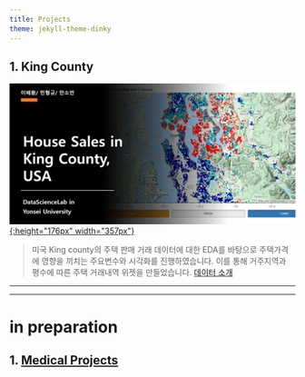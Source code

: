```yaml
---
title: Projects
theme: jekyll-theme-dinky
---
```



## 1. King County  

[![kc](/assets/img/sample/[PR][kc]title.png){:height="176px" width="357px"}](https://github.com/HaeHwan/HaeHwan.github.io/blob/master/assets/projects/KC%20house%20price/%5BHouse%5D%5Bpr2-2%5D%20%ED%81%B4%EB%9F%AC%EC%8A%A4%ED%84%B0%EB%A7%81.md)

> 미국 King county의 주택 판매 거래 데이터에 대한 EDA를 바탕으로 주택가격에 영향을 끼치는 주요변수와 시각화를 진행하였습니다. 이를 통해 거주지역과 평수에 따른 주택 거래내역 위젯을 만들었습니다. [데이터 소개](https://webcache.googleusercontent.com/search?q=cache:PRey_KADxA8J:https://www.teacheron.com/dwld-file%3FfileName%3D8p%26key%3Djf+&cd=2&hl=en&ct=clnk&gl=kr)

*** 
***  
  
    
      
      
# in preparation

## 1. [Medical Projects](https://medicalproject1.github.io/beta/) 


